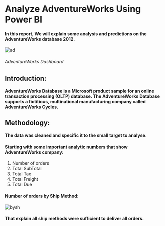 # **Analyze AdventureWorks Using Power BI**

#### In this report, We will explain some analysis and predictions on the AdventureWorks database 2012.

![ad](https://user-images.githubusercontent.com/65326291/132260190-d5e1e56e-8581-4ec1-9260-22983002f36e.png)

###### AdventureWorks Dashboard


## **Introduction:**
#### AdventureWorks Database is a Microsoft product sample for an online transaction processing (OLTP) database. The AdventureWorks Database supports a fictitious, multinational manufacturing company called AdventureWorks Cycles.

## **Methodology:**
#### The data was cleaned and specific it to the small target to analyse.
#### Starting with some important analytic numbers that show AdventureWorks company:
1. Number of orders
2. Total SubTotal
3. Total Tax
4. Total Freight
5. Total Due

#### **Number of orders by Ship Method:**

![bysh](https://user-images.githubusercontent.com/65326291/132260414-20e698ca-16d7-454c-a9a8-7023403bb79d.png)

#### That explain all ship methods were sufficient to deliver all orders.
